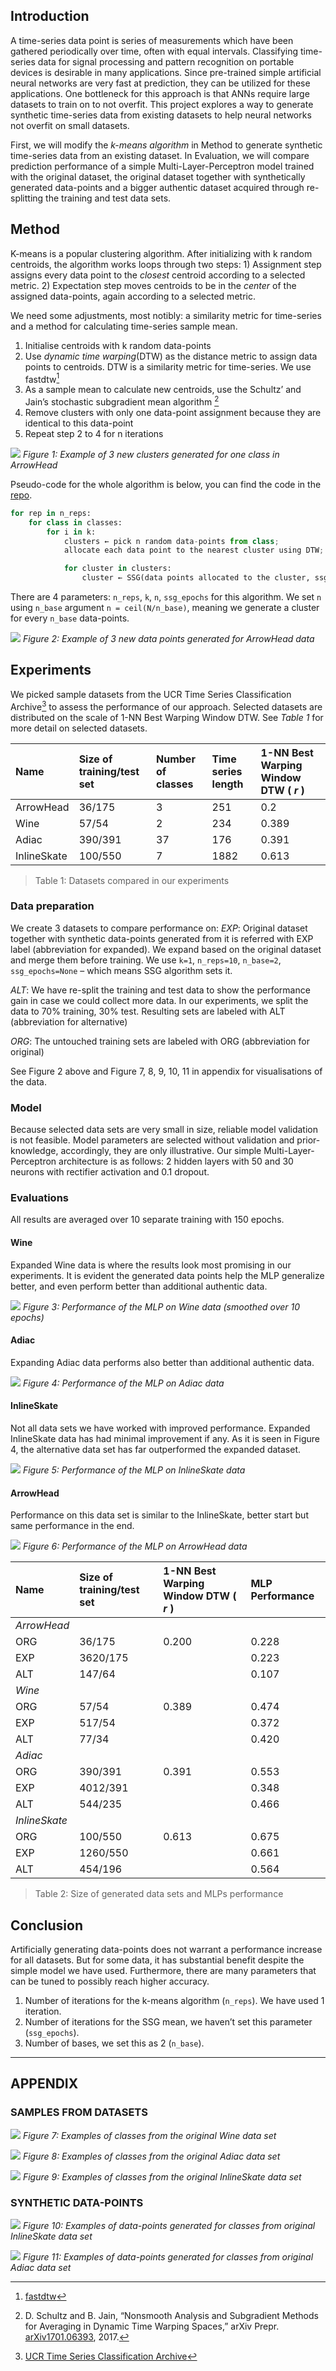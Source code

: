 ## Introduction
A time-series data point is series of measurements which have been gathered periodically over time, often with equal intervals. Classifying time-series data for signal processing and pattern recognition on portable devices is desirable in many applications. Since pre-trained simple artificial neural networks are very fast at prediction, they can be utilized for these applications. One bottleneck for this approach is that ANNs require large datasets to train on to not overfit. This project explores a way to generate synthetic time-series data from existing datasets to help neural networks not overfit on small datasets.

First, we will modify the *k-means algorithm* in Method to generate synthetic time-series data from an existing dataset. In Evaluation, we will compare prediction performance of a simple Multi-Layer-Perceptron model trained with the original dataset, the original dataset together with synthetically generated data-points and a bigger authentic dataset acquired through re-splitting the training and test data sets.

## Method
K-means is a popular clustering algorithm. After initializing with k random centroids, the algorithm works loops through two steps: 1) Assignment step assigns every data point to the _closest_ centroid according to a selected metric. 2) Expectation step moves centroids to be in the _center_ of the assigned data-points, again according to a selected metric.

We need some adjustments, most notibly: a similarity metric for time-series and a method for calculating time-series sample mean.

1. Initialise centroids with k random data-points
2. Use _dynamic time warping_(DTW) as the distance metric to assign data points to centroids. DTW is a similarity metric for time-series. We use fastdtw[^1]
3. As a sample mean to calculate new centroids, use the Schultz’ and Jain’s stochastic subgradient mean algorithm [^2]
4. Remove clusters with only one data-point assignment because they are identical to this data-point
5. Repeat step 2 to 4 for n iterations

![](img/ArrowHead_DataNewClusters.png)
*Figure 1: Example of 3 new clusters generated for one class in ArrowHead*

Pseudo-code for the whole algorithm is below, you can find the code in the [repo](https://github.com/oguzserbetci/generate-time-series).

```python
for rep in n_reps:
    for class in classes:
        for i in k:
            clusters ← pick n random data-points from class;
            allocate each data point to the nearest cluster using DTW;

            for cluster in clusters:
                cluster ← SSG(data points allocated to the cluster, ssg_epochs);
```

There are 4 parameters: `n_reps`, `k`, `n`, `ssg_epochs` for this algorithm. We set `n` using `n_base` argument `n = ceil(N/n_base)`, meaning we generate a cluster for every `n_base` data-points.

![](img/ArrowHead_DataGeneration.png)
*Figure 2: Example of 3 new data points generated for ArrowHead data*

## Experiments
We picked sample datasets from the UCR Time Series Classification Archive[^3] to assess the performance of our approach. Selected datasets are distributed on the scale of 1-NN Best Warping Window DTW. See _Table 1_ for more detail on selected datasets.

| Name | Size of training/test set | Number of classes | Time series length | 1-NN Best Warping Window DTW ( _r_ ) |
|:--|:--|:--|:--|:--|
| ArrowHead | 36/175 | 3 | 251 | 0.2 |
| Wine | 57/54 | 2 | 234 | 0.389 |
| Adiac | 390/391 | 37 | 176 | 0.391 |
| InlineSkate | 100/550 | 7 | 1882 | 0.613 |

> Table 1: Datasets compared in our experiments

### Data preparation
We create 3 datasets to compare performance on:
_EXP_: Original dataset together with synthetic data-points generated from it is referred with EXP label (abbreviation for expanded). We expand based on the original dataset and merge them before training. We use `k=1`, `n_reps=10`, `n_base=2`, `ssg_epochs=None` – which means SSG algorithm sets it.

_ALT_: We have re-split the training and test data to show the performance gain in case we could collect more data. In our experiments, we split the data to 70% training, 30% test. Resulting sets are labeled with ALT (abbreviation for alternative)

_ORG_: The untouched training sets are labeled with ORG (abbreviation for original)

See Figure 2 above and Figure 7, 8, 9, 10, 11 in appendix for visualisations of the data.

### Model
Because selected data sets are very small in size, reliable model validation is not feasible. Model parameters are selected without validation and prior-knowledge, accordingly, they are only illustrative. Our simple Multi-Layer-Perceptron architecture is as follows: 2 hidden layers with 50 and 30 neurons with rectifier activation and 0.1 dropout.

### Evaluations
All results are averaged over 10 separate training with 150 epochs.

#### Wine
Expanded Wine data is where the results look most promising in our experiments. It is evident the generated data points help the MLP generalize better, and even perform better than additional authentic data.

![](img/Wine_Performance_smooth.png)
*Figure 3: Performance of the MLP on Wine data (smoothed over 10 epochs)*

#### Adiac
Expanding Adiac data performs also better than additional authentic data.

![](img/Adiac_Performance10.png)
*Figure 4: Performance of the MLP on Adiac data*

#### InlineSkate
Not all data sets we have worked with improved performance. Expanded InlineSkate data has had minimal improvement if any. As it is seen in Figure 4, the alternative data set has far outperformed the expanded dataset.

![](img/InlineSkate_Performance10.png)
*Figure 5: Performance of the MLP on InlineSkate data*

#### ArrowHead
Performance on this data set is similar to the InlineSkate, better start but same performance in the end.

![](img/ArrowHead_Performance10.png)
*Figure 6: Performance of the MLP on ArrowHead data*

| Name | Size of training/test set | 1-NN Best Warping Window DTW ( _r_ ) | MLP Performance
|:--|:--|:--|:--|
| _ArrowHead_ |
          ORG | 36/175   | 0.200 |  0.228 |
          EXP | 3620/175 |       |  0.223 |
          ALT | 147/64   |       |  0.107 |
| _Wine_ |        |       |       |
     ORG | 57/54  | 0.389 | 0.474 |
     EXP | 517/54 |       | 0.372 |
     ALT | 77/34  |       | 0.420 |
| _Adiac_ |          |       |        |
      ORG | 390/391  | 0.391 |  0.553 |
      EXP | 4012/391 |       |  0.348 |
      ALT | 544/235  |       |  0.466 |
| _InlineSkate_ |          |       |       |
            ORG | 100/550  | 0.613 | 0.675 |
            EXP | 1260/550 |       | 0.661 |
            ALT | 454/196  |       | 0.564 |

> Table 2: Size of generated data sets and MLPs performance

## Conclusion
Artificially generating data-points does not warrant a performance increase for all datasets. But for some data, it has substantial benefit despite the simple model we have used. Furthermore, there are many parameters that can be tuned to possibly reach higher accuracy.

1. Number of iterations for the k-means algorithm (`n_reps`). We have used 1 iteration.
2. Number of iterations for the SSG mean, we haven’t set this parameter (`ssg_epochs`).
3. Number of bases, we set this as 2 (`n_base`).

- - -

## APPENDIX
### SAMPLES FROM DATASETS

![](img/Wine_Examples.png)
*Figure 7: Examples of classes from the original Wine data set*

![](img/Adiac_examples.png)
*Figure 8: Examples of classes from the original Adiac data set*

![](img/InlineSkate_Examples.png)
*Figure 9: Examples of classes from the original InlineSkate data set*

### SYNTHETIC DATA-POINTS

![](img/InlineSkate_DataGeneration.png)
*Figure 10: Examples of data-points generated for classes from original InlineSkate data set*

![](img/Adiac_DataGeneration.png)
*Figure 11: Examples of data-points generated for classes from original Adiac data set*

[^1]: [fastdtw](https://pypi.python.org/pypi/fastdtw)

[^2]: D. Schultz and B. Jain, “Nonsmooth Analysis and Subgradient Methods for Averaging in Dynamic Time Warping Spaces,” arXiv Prepr. [arXiv1701.06393](https://arxiv.org/abs/1701.06393), 2017.

[^3]: [UCR Time Series Classification Archive](http://www.cs.ucr.edu/~eamonn/time_series_data/)
